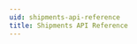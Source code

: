 ```yaml
---
uid: shipments-api-reference
title: Shipments API Reference
---
```

<link href="/styles/api-reference.css" rel="stylesheet">
<div id="redoc"></div>
<script src="/styles/redoc.standalone.js"></script>
<script type="text/javascript" defer>
    Redoc.init('/pro/api/reference/definitions/swagger-shipments.yaml', {
        hideHostname: true,
        hideDownloadButton: false,
        requiredPropsFirst: 1,
        expandResponses: "200,201",
        expandSingleSchemaField: true,
        menuToggle: true,
        scrollYOffset: 25,
        sortPropsAlphabetically: true,
        pathInMiddlePanel: true,
        theme: {
          colors: {
            tonalOffset: '0',
            primary: {
              main: '#494B52'
            },
            success: {
              main: '#54b92b'
            },
            http: {
              get: '#1c880b',
              post: '#f88f00',
              put: '#2196f3',
              options: '#d3ca12',
              patch: '#e09d43',
              delete: '#ce283c',
              basic: '#999',
              link: '##FF055E',
              head: '##FF055E',
            },
        },
        typography: {
          fontSize: '14px',
          fontFamily: 'Circular Pro Book, sans-serif',
          headings: {
            fontFamily: 'Circular Pro Black, sans-serif',
          },
        },
        menu: {
          backgroundColor: '#fff',
          textColor: '#404040',
        },
        logo: {
          maxWidth: '180px',
        },
        rightPanel: {
          textColor: '#f7f7f7',
          backgroundColor: '#3C3C3C'
        },
        spacing: {
          sectionVertical: ({ spacing }) => spacing.unit * 2
        }
      }
    }, document.getElementById('redoc'))
</script>

